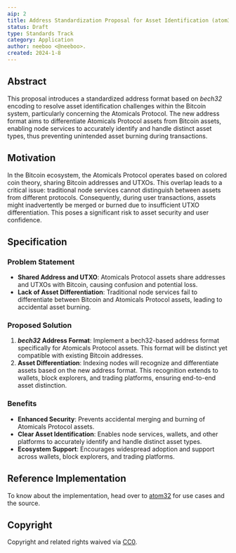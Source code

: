 ```yaml
---
aip: 2
title: Address Standardization Proposal for Asset Identification (atom32)
status: Draft
type: Standards Track
category: Application
author: neeboo <@neeboo>.
created: 2024-1-8
---
```


## Abstract

This proposal introduces a standardized address format based on *bech32* encoding
to resolve asset identification challenges within the Bitcoin system,
particularly concerning the Atomicals Protocol.
The new address format aims to differentiate Atomicals Protocol assets from Bitcoin assets,
enabling node services to accurately identify and handle distinct asset types,
thus preventing unintended asset burning during transactions.

## Motivation

In the Bitcoin ecosystem, the Atomicals Protocol operates based on colored coin theory, sharing Bitcoin addresses and UTXOs.
This overlap leads to a critical issue: traditional node services cannot distinguish between assets from different protocols.
Consequently, during user transactions, assets might inadvertently be merged or burned due to insufficient UTXO differentiation.
This poses a significant risk to asset security and user confidence.

## Specification

### Problem Statement

- **Shared Address and UTXO**: Atomicals Protocol assets share addresses and UTXOs with Bitcoin, causing confusion and potential loss.
- **Lack of Asset Differentiation**: Traditional node services fail to differentiate between Bitcoin and Atomicals Protocol assets, leading to accidental asset burning.

### Proposed Solution

1. ***bech32* Address Format**: Implement a bech32-based address format specifically for Atomicals Protocol assets.
   This format will be distinct yet compatible with existing Bitcoin addresses.
2. **Asset Differentiation**: Indexing nodes will recognize and differentiate assets based on the new address format.
   This recognition extends to wallets, block explorers, and trading platforms, ensuring end-to-end asset distinction.

### Benefits

- **Enhanced Security**: Prevents accidental merging and burning of Atomicals Protocol assets.
- **Clear Asset Identification**: Enables node services, wallets, and other platforms to accurately identify and handle distinct asset types.
- **Ecosystem Support**: Encourages widespread adoption and support across wallets, block explorers, and trading platforms.

## Reference Implementation

To know about the implementation, head over to
[atom32](https://github.com/AstroxNetwork/atom32)
for use cases and the source.

## Copyright

Copyright and related rights waived via [CC0](../LICENSE.md).
